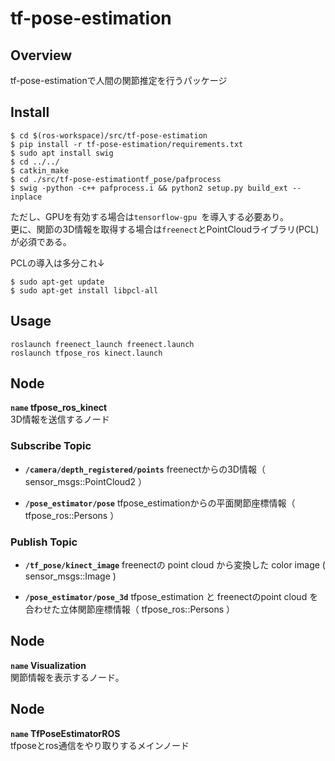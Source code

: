 # tf-pose-estimation
## Overview
tf-pose-estimationで人間の関節推定を行うパッケージ

## Install
```
$ cd $(ros-workspace)/src/tf-pose-estimation
$ pip install -r tf-pose-estimation/requirements.txt
$ sudo apt install swig
$ cd ../../
$ catkin_make
$ cd ./src/tf-pose-estimationtf_pose/pafprocess
$ swig -python -c++ pafprocess.i && python2 setup.py build_ext --inplace
```
ただし、GPUを有効する場合は`tensorflow-gpu `を導入する必要あり。  
更に、関節の3D情報を取得する場合は`freenect`とPointCloudライブラリ(PCL)が必須である。

PCLの導入は多分これ↓
```
$ sudo apt-get update
$ sudo apt-get install libpcl-all
```

## Usage
```
roslaunch freenect_launch freenect.launch
roslaunch tfpose_ros kinect.launch  
```

## Node
**`name` tfpose\_ros\_kinect**  
3D情報を送信するノード

### Subscribe Topic

* **`/camera/depth_registered/points`** freenectからの3D情報（ sensor_msgs::PointCloud2 ）

* **`/pose_estimator/pose`** tfpose\_estimationからの平面関節座標情報（ tfpose_ros::Persons ）

### Publish Topic

* **`/tf_pose/kinect_image`** freenectの point cloud から変換した color image ( sensor_msgs::Image )

* **`/pose_estimator/pose_3d`** tfpose\_estimation と freenectのpoint cloud を合わせた立体関節座標情報（ tfpose_ros::Persons ）

## Node
**`name` Visualization**  
関節情報を表示するノード。

## Node
**`name` TfPoseEstimatorROS**  
tfposeとros通信をやり取りするメインノード
